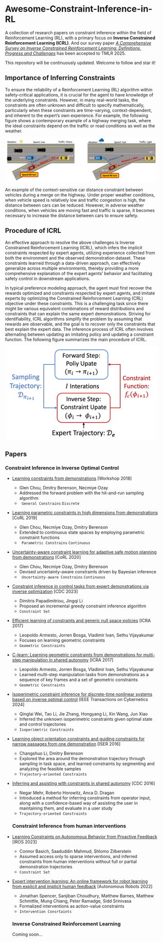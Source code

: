 # Awesome-Constraint-Inference-in-RL

A collection of research papers on constraint inference within the field of Reinforcement Learning (RL), with a primary focus on **Inverse Constrained Reinforcement Learning (ICRL)**. And our survey paper *[A Comprehensive Survey on Inverse Constrained Reinforcement Learning: Definitions, Progress and Challenges](https://openreview.net/pdf?id=WUQsBiJqyP)* has been accepted to TMLR 2025.

This repository will be continuously updated. Welcome to follow and star it!



## Importance of Inferring Constraints

To ensure the reliability of a Reinforcement Learning (RL) algorithm within safety-critical applications, it is crucial for the agent to have knowledge of the underlying constraints. However, in many real-world tasks, the constraints are often unknown and difficult to specify mathematically, particularly when these constraints are time-varying, context-dependent, and inherent to the expert’s own experience. For example, the following figure shows a contemporary example of a highway merging task, where the ideal constraints depend on the traffic or road conditions as well as the weather. 

![introduction](./figures/example.png)

An example of the context-sensitive car distance constraint between vehicles during a merge on the highway. Under proper weather conditions, when vehicle speed is relatively low and traffic congestion is high, the distance between cars can be reduced. However, in adverse weather conditions, when vehicles are moving fast and traffic is sparse, it becomes necessary to increase the distance between cars to ensure safety.

## Procedure of ICRL

An effective approach to resolve the above challenges is Inverse Constrained Reinforcement Learning (ICRL), which infers the implicit constraints respected by expert agents, utilizing experience collected from both the environment and the observed demonstration dataset. These constraints learned through a data-driven approach, can effectively generalize across multiple environments, thereby providing a more comprehensive explanation of the expert agents’ behavior and facilitating safety control in downstream applications.

In typical preference modeling approach, the agent must first recover the rewards optimized and constraints respected by expert agents, and imitate experts by optimizing the Constrained Reinforcement Learning (CRL) objective under these constraints. This is a challenging task since there might be various equivalent combinations of reward distributions and constraints that can explain the same expert demonstrations. Striving for identifiability, ICRL algorithms simplify the problem by assuming that rewards are observable, and the goal is to recover only the constraints that best explain the expert data. The inference process of ICRL often involves alternating between updating an imitating policy and updating a constraint function. The following figure summarizes the main procedure of ICRL.

<img src="./figures/flowchart.png" alt="flowchart" style="zoom:50%;" />

## Papers

### Constraint Inference in Inverse Optimal Control

- [Learning constraints from demonstrations](https://arxiv.org/pdf/1812.07084) [Workshop 2018]

  - Glen Chou, Dmitry Berenson, Necmiye Ozay
  - Addressed the forward problem with the hit-and-run sampling algorithm
  - ` General Constrains` `Discrete`

- [Learning parametric constraints in high dimensions from demonstrations](http://proceedings.mlr.press/v100/chou20a/chou20a.pdf) [CoRL 2019]

  - Glen Chou, Necmiye Ozay, Dmitry Berenson
  - Extended to continuous state spaces by employing parametric constraint functions
  - ` Parametric Constrains` `Continuous`

- [Uncertainty-aware constraint learning for adaptive safe motion planning from demonstrations](https://proceedings.mlr.press/v155/chou21a/chou21a.pdf) [CoRL 2020]

  - Glen Chou, Necmiye Ozay, Dmitry Berenson
  - Devised uncertainty-aware constraints driven by Bayesian inference
  - ` Uncertainty-aware Constrains` `Continuous`

- [Constraint inference in control tasks from expert demonstrations via inverse optimization](https://ieeexplore.ieee.org/stamp/stamp.jsp?arnumber=10383197) [CDC 2023]

  - Dimitris Papadimitriou, Jingqi Li
  - Proposed an incremental greedy constraint inference algorithm
  - `Constraint Set`

- [Efficient learning of constraints and generic null space policies](https://ieeexplore.ieee.org/stamp/stamp.jsp?arnumber=7989181) [ICRA 2017]

  - Leopoldo Armesto, Jorren Bosga, Vladimir Ivan, Sethu Vijayakumar
  - Focuses on learning geometric constraints
  - `Geometric Constraints`

- [C-learn: Learning geometric constraints from demonstrations for multi-step manipulation in shared autonomy](https://ieeexplore.ieee.org/stamp/stamp.jsp?arnumber=7989466) [ICRA 2017]

  - Leopoldo Armesto, Jorren Bosga, Vladimir Ivan, Sethu Vijayakumar
  - Learned multi-step manipulation tasks from demonstrations as a sequence of key frames and a set of geometric constraints
  - `Geometric Constraints`

- [Isoperimetric constraint inference for discrete-time nonlinear systems based on inverse optimal control](https://ieeexplore.ieee.org/stamp/stamp.jsp?arnumber=10471228) [IEEE Transactions on Cybernetics 2024]

  - Qinglai Wei, Tao Li, Jie Zhang, Hongyang Li, Xin Wang, Jun Xiao
  - Inferred the unknown isoperimetric constraints given optimal state and control trajectories
  - `Isoperimetric Constraints`

- [Learning object orientation constraints and guiding constraints for narrow passages from one demonstration](https://web.cs.wpi.edu/~rich/heres_how/pub/LiBerenson2016_ISER.pdf) [ISER 2016]

  - Changshuo Li, Dmitry Berenson
  - Explored the area around the demonstration trajectory through sampling in task space, and learned constraints by
    segmenting and analyzing the feasible samples
  - `Trajectory-oriented Constraints`

- [Inferring and assisting with constraints in shared autonomy](https://ieeexplore.ieee.org/stamp/stamp.jsp?arnumber=7799299) [CDC 2016]

  - Negar Mehr, Roberto Horowitz, Anca D. Dragan
  - Introduced a method for inferring constraints from operator input, along with a confidence-based way of assisting the user in maintaining them, and evaluate in a user study
  - `Trajectory-oriented Constraints`

  ### Constraint Inference from human interventions

- [Learning Constraints on Autonomous Behavior from Proactive Feedback](https://ieeexplore.ieee.org/stamp/stamp.jsp?arnumber=10341801) [IROS 2023]

  - Connor Basich, Saaduddin Mahmud, Shlomo Zilberstein
  - Assumed access only to sparse interventions, and inferred constraints from human interventions  without full or partial
    demonstration trajectories
  - `Constraint Set`

- [Expert intervention learning: An online framework for robot learning from explicit and implicit human feedback](https://personalrobotics.cs.washington.edu/publications/spencer2022eil.pdf) [Autonomous Robots 2022]

  - Jonathan Spencer, Sanjiban Choudhury, Matthew Barnes, Matthew Schmittle, Mung Chiang, Peter Ramadge, Sidd Srinivasa
  - Formalized interventions as action-value constraints
  - `Intervention Consrtaints`

  ### Inverse Constrained Reinforcement Learning

  Coming soon...